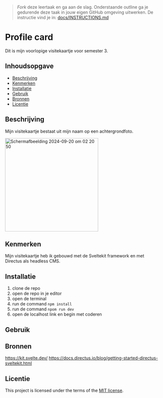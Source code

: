 > _Fork_ deze leertaak en ga aan de slag. Onderstaande outline ga je gedurende deze taak in jouw eigen GitHub omgeving uitwerken. De instructie vind je in: [docs/INSTRUCTIONS.md](docs/INSTRUCTIONS.md)

# Profile card
<!-- Geef je project een titel en schrijf in één zin wat het is -->
Dit is mijn voorlopige visitekaartje voor semester 3.

## Inhoudsopgave

  * [Beschrijving](#beschrijving)
  * [Kenmerken](#kenmerken)
  * [Installatie](#installatie)
  * [Gebruik](#gebruik)
  * [Bronnen](#bronnen)
  * [Licentie](#licentie)

## Beschrijving
<!-- In de Beschrijving staat hoe je project er uit ziet, hoe het werkt en wat je er mee kan. -->
<!-- Voeg een mooie poster visual toe 📸 -->
<!-- Voeg een link toe naar Github Pages 🌐-->
Mijn visitekaartje bestaat uit mijn naam op een achtergrondfoto.

<img width="305" alt="Scherm­afbeelding 2024-09-20 om 02 20 50" src="https://github.com/user-attachments/assets/bf19362c-12d4-434a-9fbb-dd9e4e65d3e8">


## Kenmerken
<!-- Bij Kenmerken staat welke technieken zijn gebruikt en hoe. Wat is de HTML structuur? Wat zijn de belangrijkste dingen in CSS? Wat is er met Javascript gedaan en hoe? Misschien heb je een framwork of library gebruikt? -->

Mijn visitekaartje heb ik gebouwd met de Sveltekit framework en met Directus als headless CMS.

## Installatie
1. clone de repo
2. open de repo in je editor
3. open de terminal
4. run de command `npm install`
5. run de command `npom run dev`
6. open de localhost link en begin met coderen

## Gebruik

## Bronnen
https://kit.svelte.dev/
https://docs.directus.io/blog/getting-started-directus-sveltekit.html

## Licentie

This project is licensed under the terms of the [MIT license](./LICENSE).


